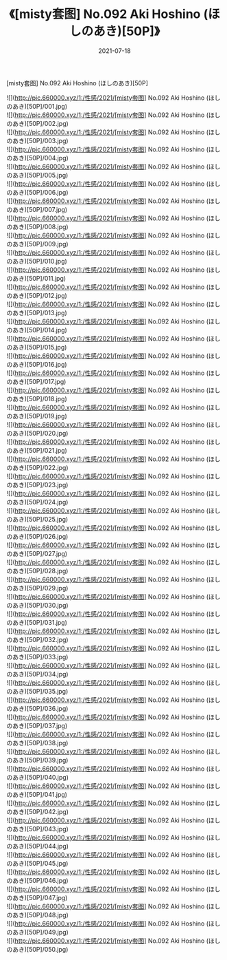 ﻿---
layout: post
title:  《[misty套图] No.092 Aki Hoshino (ほしのあき)[50P]》
date:   2021-07-18
img: http://pic.660000.xyz/1:/性感/2021/[misty套图] No.092 Aki Hoshino (ほしのあき)[50P]/000.jpg
categories: [美女, 清纯, 唯美]
---

[misty套图] No.092 Aki Hoshino (ほしのあき)[50P]

  ![](http://pic.660000.xyz/1:/性感/2021/[misty套图] No.092 Aki Hoshino (ほしのあき)[50P]/001.jpg) <br> ![](http://pic.660000.xyz/1:/性感/2021/[misty套图] No.092 Aki Hoshino (ほしのあき)[50P]/002.jpg) <br> ![](http://pic.660000.xyz/1:/性感/2021/[misty套图] No.092 Aki Hoshino (ほしのあき)[50P]/003.jpg) <br> ![](http://pic.660000.xyz/1:/性感/2021/[misty套图] No.092 Aki Hoshino (ほしのあき)[50P]/004.jpg) <br> ![](http://pic.660000.xyz/1:/性感/2021/[misty套图] No.092 Aki Hoshino (ほしのあき)[50P]/005.jpg) <br> ![](http://pic.660000.xyz/1:/性感/2021/[misty套图] No.092 Aki Hoshino (ほしのあき)[50P]/006.jpg) <br> ![](http://pic.660000.xyz/1:/性感/2021/[misty套图] No.092 Aki Hoshino (ほしのあき)[50P]/007.jpg) <br> ![](http://pic.660000.xyz/1:/性感/2021/[misty套图] No.092 Aki Hoshino (ほしのあき)[50P]/008.jpg) <br> ![](http://pic.660000.xyz/1:/性感/2021/[misty套图] No.092 Aki Hoshino (ほしのあき)[50P]/009.jpg) <br> ![](http://pic.660000.xyz/1:/性感/2021/[misty套图] No.092 Aki Hoshino (ほしのあき)[50P]/010.jpg) <br> ![](http://pic.660000.xyz/1:/性感/2021/[misty套图] No.092 Aki Hoshino (ほしのあき)[50P]/011.jpg) <br> ![](http://pic.660000.xyz/1:/性感/2021/[misty套图] No.092 Aki Hoshino (ほしのあき)[50P]/012.jpg) <br> ![](http://pic.660000.xyz/1:/性感/2021/[misty套图] No.092 Aki Hoshino (ほしのあき)[50P]/013.jpg) <br> ![](http://pic.660000.xyz/1:/性感/2021/[misty套图] No.092 Aki Hoshino (ほしのあき)[50P]/014.jpg) <br> ![](http://pic.660000.xyz/1:/性感/2021/[misty套图] No.092 Aki Hoshino (ほしのあき)[50P]/015.jpg) <br> ![](http://pic.660000.xyz/1:/性感/2021/[misty套图] No.092 Aki Hoshino (ほしのあき)[50P]/016.jpg) <br> ![](http://pic.660000.xyz/1:/性感/2021/[misty套图] No.092 Aki Hoshino (ほしのあき)[50P]/017.jpg) <br> ![](http://pic.660000.xyz/1:/性感/2021/[misty套图] No.092 Aki Hoshino (ほしのあき)[50P]/018.jpg) <br> ![](http://pic.660000.xyz/1:/性感/2021/[misty套图] No.092 Aki Hoshino (ほしのあき)[50P]/019.jpg) <br> ![](http://pic.660000.xyz/1:/性感/2021/[misty套图] No.092 Aki Hoshino (ほしのあき)[50P]/020.jpg) <br> ![](http://pic.660000.xyz/1:/性感/2021/[misty套图] No.092 Aki Hoshino (ほしのあき)[50P]/021.jpg) <br> ![](http://pic.660000.xyz/1:/性感/2021/[misty套图] No.092 Aki Hoshino (ほしのあき)[50P]/022.jpg) <br> ![](http://pic.660000.xyz/1:/性感/2021/[misty套图] No.092 Aki Hoshino (ほしのあき)[50P]/023.jpg) <br> ![](http://pic.660000.xyz/1:/性感/2021/[misty套图] No.092 Aki Hoshino (ほしのあき)[50P]/024.jpg) <br> ![](http://pic.660000.xyz/1:/性感/2021/[misty套图] No.092 Aki Hoshino (ほしのあき)[50P]/025.jpg) <br> ![](http://pic.660000.xyz/1:/性感/2021/[misty套图] No.092 Aki Hoshino (ほしのあき)[50P]/026.jpg) <br> ![](http://pic.660000.xyz/1:/性感/2021/[misty套图] No.092 Aki Hoshino (ほしのあき)[50P]/027.jpg) <br> ![](http://pic.660000.xyz/1:/性感/2021/[misty套图] No.092 Aki Hoshino (ほしのあき)[50P]/028.jpg) <br> ![](http://pic.660000.xyz/1:/性感/2021/[misty套图] No.092 Aki Hoshino (ほしのあき)[50P]/029.jpg) <br> ![](http://pic.660000.xyz/1:/性感/2021/[misty套图] No.092 Aki Hoshino (ほしのあき)[50P]/030.jpg) <br> ![](http://pic.660000.xyz/1:/性感/2021/[misty套图] No.092 Aki Hoshino (ほしのあき)[50P]/031.jpg) <br> ![](http://pic.660000.xyz/1:/性感/2021/[misty套图] No.092 Aki Hoshino (ほしのあき)[50P]/032.jpg) <br> ![](http://pic.660000.xyz/1:/性感/2021/[misty套图] No.092 Aki Hoshino (ほしのあき)[50P]/033.jpg) <br> ![](http://pic.660000.xyz/1:/性感/2021/[misty套图] No.092 Aki Hoshino (ほしのあき)[50P]/034.jpg) <br> ![](http://pic.660000.xyz/1:/性感/2021/[misty套图] No.092 Aki Hoshino (ほしのあき)[50P]/035.jpg) <br> ![](http://pic.660000.xyz/1:/性感/2021/[misty套图] No.092 Aki Hoshino (ほしのあき)[50P]/036.jpg) <br> ![](http://pic.660000.xyz/1:/性感/2021/[misty套图] No.092 Aki Hoshino (ほしのあき)[50P]/037.jpg) <br> ![](http://pic.660000.xyz/1:/性感/2021/[misty套图] No.092 Aki Hoshino (ほしのあき)[50P]/038.jpg) <br> ![](http://pic.660000.xyz/1:/性感/2021/[misty套图] No.092 Aki Hoshino (ほしのあき)[50P]/039.jpg) <br> ![](http://pic.660000.xyz/1:/性感/2021/[misty套图] No.092 Aki Hoshino (ほしのあき)[50P]/040.jpg) <br> ![](http://pic.660000.xyz/1:/性感/2021/[misty套图] No.092 Aki Hoshino (ほしのあき)[50P]/041.jpg) <br> ![](http://pic.660000.xyz/1:/性感/2021/[misty套图] No.092 Aki Hoshino (ほしのあき)[50P]/042.jpg) <br> ![](http://pic.660000.xyz/1:/性感/2021/[misty套图] No.092 Aki Hoshino (ほしのあき)[50P]/043.jpg) <br> ![](http://pic.660000.xyz/1:/性感/2021/[misty套图] No.092 Aki Hoshino (ほしのあき)[50P]/044.jpg) <br> ![](http://pic.660000.xyz/1:/性感/2021/[misty套图] No.092 Aki Hoshino (ほしのあき)[50P]/045.jpg) <br> ![](http://pic.660000.xyz/1:/性感/2021/[misty套图] No.092 Aki Hoshino (ほしのあき)[50P]/046.jpg) <br> ![](http://pic.660000.xyz/1:/性感/2021/[misty套图] No.092 Aki Hoshino (ほしのあき)[50P]/047.jpg) <br> ![](http://pic.660000.xyz/1:/性感/2021/[misty套图] No.092 Aki Hoshino (ほしのあき)[50P]/048.jpg) <br> ![](http://pic.660000.xyz/1:/性感/2021/[misty套图] No.092 Aki Hoshino (ほしのあき)[50P]/049.jpg) <br> ![](http://pic.660000.xyz/1:/性感/2021/[misty套图] No.092 Aki Hoshino (ほしのあき)[50P]/050.jpg) <br>